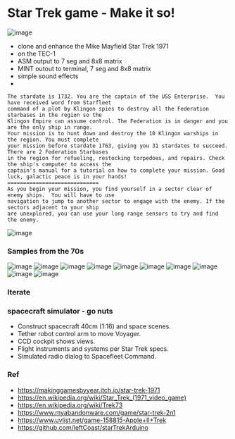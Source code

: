 # Star Trek game - Make it so!

![image](https://github.com/user-attachments/assets/4a36ce61-d774-4ce3-bb17-0ea3bcf334d0)

- clone and enhance the Mike Mayfield Star Trek 1971
- on the TEC-1
- ASM output to 7 seg and 8x8 matrix
- MINT outout to terminal, 7 seg and 8x8 matrix
- simple sound effects
- 

```
The stardate is 1732. You are the captain of the USS Enterprise.  You have received word from Starfleet
command of a plot by Klingon spies to destroy all the Federation starbases in the region so the
Klingon Empire can assume control. The Federation is in danger and you are the only ship in range.
Your mission is to hunt down and destroy the 10 Klingon warships in the region. You must complete
your mission before stardate 1763, giving you 31 stardates to succeed. There are 2 Federation Starbases
in the region for refueling, restocking torpedoes, and repairs. Check the ship's computer to access the
captain's manual for a tutorial on how to complete your mission. Good luck, galactic peace is in your hands!
=============================
As you begin your mission, you find yourself in a sector clear of enemy ships.  You will have to use
navigation to jump to another sector to engage with the enemy. If the sectors adjacent to your ship
are unexplored, you can use your long range sensors to try and find the enemy.
```


![image](https://github.com/user-attachments/assets/8e12df7c-0f3e-4d11-8fb1-f3079e846eb8)




### Samples from the 70s
![image](https://github.com/user-attachments/assets/ef1bb6e8-f50b-4306-894e-6e8828a37bbc)
![image](https://github.com/user-attachments/assets/fdc6a2da-2944-4eef-9da6-b1becbb1abaa)
![image](https://github.com/user-attachments/assets/1b0dba19-1333-43c1-ae11-bb779bf43c1d)
![image](https://github.com/user-attachments/assets/746f2dc9-429d-429e-8d4a-fc726633bc40)
![image](https://github.com/user-attachments/assets/c6785c12-3c04-4dcf-924e-894f8f087bd0)
![image](https://github.com/user-attachments/assets/cba816d1-ddce-4a94-8ab2-ee0ec8fe45be)
![image](https://github.com/user-attachments/assets/572ae4ca-a3a9-4eac-a360-45ced9a157a6)
![image](https://github.com/user-attachments/assets/b53fa4fc-fd52-42d8-9b98-f189a027e80d)
![image](https://github.com/user-attachments/assets/d788c841-2d85-4d91-957b-d8551c0f10a0)
![image](https://github.com/user-attachments/assets/8530dde4-75ca-42fa-bb14-62edb9fa86ab)



### Iterate
### spacecraft simulator - go nuts
- Construct spacecraft 40cm (1:16) and space scenes.
- Tether robot control arm to move Voyager.
- CCD cockpit shows views.
- Flight instruments and systems per Star Trek specs.
- Simulated radio dialog to Spacefleet Command.


### Ref
- https://makinggamesbyyear.itch.io/star-trek-1971
- https://en.wikipedia.org/wiki/Star_Trek_(1971_video_game)
- https://en.wikipedia.org/wiki/Trek73
- https://www.myabandonware.com/game/star-trek-2n1
- https://www.uvlist.net/game-158815-Apple+II+Trek
- https://github.com/leftCoast/starTrekArduino

